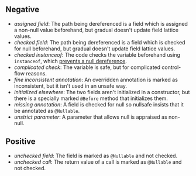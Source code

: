 Negative
--------

- _assigned field_: The path being dereferenced is a field which is assigned a
  non-null value beforehand, but gradual doesn't update field lattice values.
- _checked field_: The path being dereferenced is a field which is checked for
  null beforehand, but gradual doesn't update field lattice values.
- _checked instanceof_: The code checks the variable beforehand using
  `instanceof`, which [prevents a null dereference][instanceof].
- _complicated check_: The variable is safe, but for complicated control-flow
  reasons.
- _fine inconsistent annotation_: An overridden annotation is marked as
  inconsistent, but it isn't used in an unsafe way.
- _initialized elsewhere_: The two fields aren't initialized in a constructor,
  but there is a specially marked `@Before` method that initializes them.
- _missing annotation_: A field is checked for null so nullsafe insists that it
  be annotated as `@Nullable`.
- _unstrict parameter_: A parameter that allows null is appraised as non-null.

Positive
--------

- _unchecked field_: The field is marked as `@Nullable` and not checked.
- _unchecked call_: The return value of a call is marked as `@Nullable` and not
  checked.

[instanceof]: https://stackoverflow.com/a/2950415/5044950
